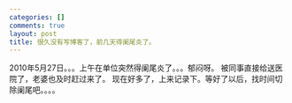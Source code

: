 ```yaml
--- 
categories: []
comments: true
layout: post
title: 很久没有写博客了，前几天得阑尾炎了。
---
```

2010年5月27日。。。上午在单位突然得阑尾炎了。。。郁闷呀。
被同事直接给送医院了，老婆也及时赶过来了。
现在好多了，上来记录下。等好了以后，找时间切除阑尾吧。。。。
